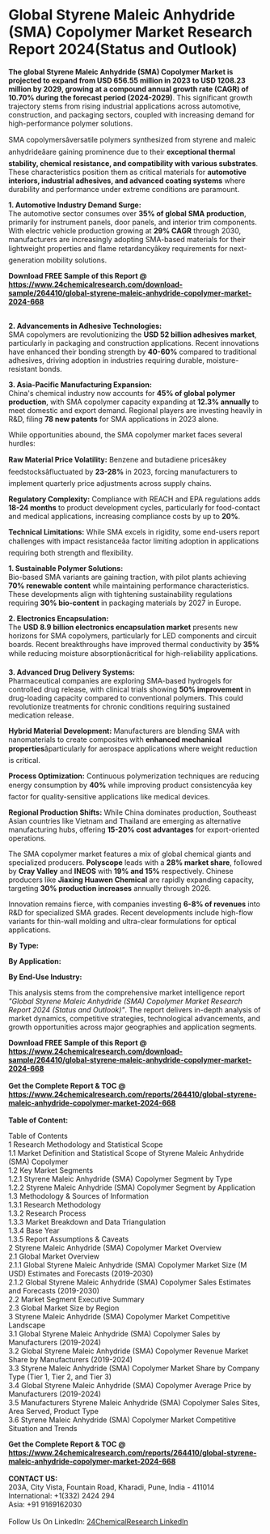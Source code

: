 <h1>Global Styrene Maleic Anhydride (SMA) Copolymer Market Research Report 2024(Status and Outlook)</h1><p><strong>The global Styrene Maleic Anhydride (SMA) Copolymer Market is projected to expand from USD 656.55 million in 2023 to USD 1208.23 million by 2029, growing at a compound annual growth rate (CAGR) of 10.70% during the forecast period (2024-2029)</strong>. This significant growth trajectory stems from rising industrial applications across automotive, construction, and packaging sectors, coupled with increasing demand for high-performance polymer solutions.</p><p>SMA copolymersâversatile polymers synthesized from styrene and maleic anhydrideâare gaining prominence due to their <strong>exceptional thermal stability, chemical resistance, and compatibility with various substrates</strong>. These characteristics position them as critical materials for <strong>automotive interiors, industrial adhesives, and advanced coating systems</strong> where durability and performance under extreme conditions are paramount.</p><p><strong>1. Automotive Industry Demand Surge:</strong><br>
The automotive sector consumes over <strong>35% of global SMA production</strong>, primarily for instrument panels, door panels, and interior trim components. With electric vehicle production growing at <strong>29% CAGR</strong> through 2030, manufacturers are increasingly adopting SMA-based materials for their lightweight properties and flame retardancyâkey requirements for next-generation mobility solutions.</p><div><b>Download FREE Sample of this Report @ 
            <a href="https://www.24chemicalresearch.com/download-sample/264410/global-styrene-maleic-anhydride-copolymer-market-2024-668">
            https://www.24chemicalresearch.com/download-sample/264410/global-styrene-maleic-anhydride-copolymer-market-2024-668</a></b></div><br><p><strong>2. Advancements in Adhesive Technologies:</strong><br>
SMA copolymers are revolutionizing the <strong>USD 52 billion adhesives market</strong>, particularly in packaging and construction applications. Recent innovations have enhanced their bonding strength by <strong>40-60%</strong> compared to traditional adhesives, driving adoption in industries requiring durable, moisture-resistant bonds.</p><p><strong>3. Asia-Pacific Manufacturing Expansion:</strong><br>
China's chemical industry now accounts for <strong>45% of global polymer production</strong>, with SMA copolymer capacity expanding at <strong>12.3% annually</strong> to meet domestic and export demand. Regional players are investing heavily in R&amp;D, filing <strong>78 new patents</strong> for SMA applications in 2023 alone.</p><p>While opportunities abound, the SMA copolymer market faces several hurdles:</p><p><strong>Raw Material Price Volatility:</strong> Benzene and butadiene pricesâkey feedstocksâfluctuated by <strong>23-28%</strong> in 2023, forcing manufacturers to implement quarterly price adjustments across supply chains.</p><p><strong>Regulatory Complexity:</strong> Compliance with REACH and EPA regulations adds <strong>18-24 months</strong> to product development cycles, particularly for food-contact and medical applications, increasing compliance costs by up to <strong>20%</strong>.</p><p><strong>Technical Limitations:</strong> While SMA excels in rigidity, some end-users report challenges with impact resistanceâa factor limiting adoption in applications requiring both strength and flexibility.</p><p><strong>1. Sustainable Polymer Solutions:</strong><br>
Bio-based SMA variants are gaining traction, with pilot plants achieving <strong>70% renewable content</strong> while maintaining performance characteristics. These developments align with tightening sustainability regulations requiring <strong>30% bio-content</strong> in packaging materials by 2027 in Europe.</p><p><strong>2. Electronics Encapsulation:</strong><br>
The <strong>USD 8.9 billion electronics encapsulation market</strong> presents new horizons for SMA copolymers, particularly for LED components and circuit boards. Recent breakthroughs have improved thermal conductivity by <strong>35%</strong> while reducing moisture absorptionâcritical for high-reliability applications.</p><p><strong>3. Advanced Drug Delivery Systems:</strong><br>
Pharmaceutical companies are exploring SMA-based hydrogels for controlled drug release, with clinical trials showing <strong>50% improvement</strong> in drug-loading capacity compared to conventional polymers. This could revolutionize treatments for chronic conditions requiring sustained medication release.</p><p><strong>Hybrid Material Development:</strong> Manufacturers are blending SMA with nanomaterials to create composites with <strong>enhanced mechanical properties</strong>âparticularly for aerospace applications where weight reduction is critical.</p><p><strong>Process Optimization:</strong> Continuous polymerization techniques are reducing energy consumption by <strong>40%</strong> while improving product consistencyâa key factor for quality-sensitive applications like medical devices.</p><p><strong>Regional Production Shifts:</strong> While China dominates production, Southeast Asian countries like Vietnam and Thailand are emerging as alternative manufacturing hubs, offering <strong>15-20% cost advantages</strong> for export-oriented operations.</p><p>The SMA copolymer market features a mix of global chemical giants and specialized producers. <strong>Polyscope</strong> leads with a <strong>28% market share</strong>, followed by <strong>Cray Valley</strong> and <strong>INEOS</strong> with <strong>19% and 15%</strong> respectively. Chinese producers like <strong>Jiaxing Huawen Chemical</strong> are rapidly expanding capacity, targeting <strong>30% production increases</strong> annually through 2026.</p><p>Innovation remains fierce, with companies investing <strong>6-8% of revenues</strong> into R&amp;D for specialized SMA grades. Recent developments include high-flow variants for thin-wall molding and ultra-clear formulations for optical applications.</p><p><strong>By Type:</strong></p><p><strong>By Application:</strong></p><p><strong>By End-Use Industry:</strong></p><p>This analysis stems from the comprehensive market intelligence report <em>"Global Styrene Maleic Anhydride (SMA) Copolymer Market Research Report 2024 (Status and Outlook)"</em>. The report delivers in-depth analysis of market dynamics, competitive strategies, technological advancements, and growth opportunities across major geographies and application segments.</p><div><b>Download FREE Sample of this Report @ 
            <a href="https://www.24chemicalresearch.com/download-sample/264410/global-styrene-maleic-anhydride-copolymer-market-2024-668">
            https://www.24chemicalresearch.com/download-sample/264410/global-styrene-maleic-anhydride-copolymer-market-2024-668</a></b></div><br><div><b>Get the Complete Report & TOC @ 
            <a href="https://www.24chemicalresearch.com/reports/264410/global-styrene-maleic-anhydride-copolymer-market-2024-668">
            https://www.24chemicalresearch.com/reports/264410/global-styrene-maleic-anhydride-copolymer-market-2024-668</a></b></div><br>
            <b>Table of Content:</b><p>Table of Contents<br />
1 Research Methodology and Statistical Scope<br />
1.1 Market Definition and Statistical Scope of Styrene Maleic Anhydride (SMA) Copolymer<br />
1.2 Key Market Segments<br />
1.2.1 Styrene Maleic Anhydride (SMA) Copolymer Segment by Type<br />
1.2.2 Styrene Maleic Anhydride (SMA) Copolymer Segment by Application<br />
1.3 Methodology & Sources of Information<br />
1.3.1 Research Methodology<br />
1.3.2 Research Process<br />
1.3.3 Market Breakdown and Data Triangulation<br />
1.3.4 Base Year<br />
1.3.5 Report Assumptions & Caveats<br />
2 Styrene Maleic Anhydride (SMA) Copolymer Market Overview<br />
2.1 Global Market Overview<br />
2.1.1 Global Styrene Maleic Anhydride (SMA) Copolymer Market Size (M USD) Estimates and Forecasts (2019-2030)<br />
2.1.2 Global Styrene Maleic Anhydride (SMA) Copolymer Sales Estimates and Forecasts (2019-2030)<br />
2.2 Market Segment Executive Summary<br />
2.3 Global Market Size by Region<br />
3 Styrene Maleic Anhydride (SMA) Copolymer Market Competitive Landscape<br />
3.1 Global Styrene Maleic Anhydride (SMA) Copolymer Sales by Manufacturers (2019-2024)<br />
3.2 Global Styrene Maleic Anhydride (SMA) Copolymer Revenue Market Share by Manufacturers (2019-2024)<br />
3.3 Styrene Maleic Anhydride (SMA) Copolymer Market Share by Company Type (Tier 1, Tier 2, and Tier 3)<br />
3.4 Global Styrene Maleic Anhydride (SMA) Copolymer Average Price by Manufacturers (2019-2024)<br />
3.5 Manufacturers Styrene Maleic Anhydride (SMA) Copolymer Sales Sites, Area Served, Product Type<br />
3.6 Styrene Maleic Anhydride (SMA) Copolymer Market Competitive Situation and Trends<br />
</p><div><b>Get the Complete Report & TOC @ 
            <a href="https://www.24chemicalresearch.com/reports/264410/global-styrene-maleic-anhydride-copolymer-market-2024-668">
            https://www.24chemicalresearch.com/reports/264410/global-styrene-maleic-anhydride-copolymer-market-2024-668</a></b></div><br><b>CONTACT US:</b><br>
            203A, City Vista, Fountain Road, Kharadi, Pune, India - 411014<br>
            International: +1(332) 2424 294<br>
            Asia: +91 9169162030 <br><br>
            Follow Us On LinkedIn: <a href="https://www.linkedin.com/company/24chemicalresearch/">24ChemicalResearch LinkedIn</a>
